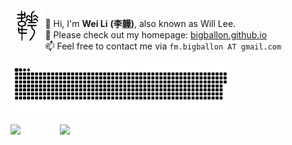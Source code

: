 
<img src="./.github/293EC.svg" width=11% align="left" />

👋 Hi, I'm **Wei Li** **(李[韡](https://www.zdic.net/hant/%E9%9F%A1))**, also known as Will Lee.  
👀 Please check out my homepage: [bigballon.github.io](https://bigballon.github.io/)  
📫 Feel free to contact me via ``fm.bigballon AT gmail.com``  

<div>
    <img src="https://raw.githubusercontent.com/BIGBALLON/bigballon/output/github-contribution-grid-snake.svg" alt="grid-snake" style="width: 70%; height: auto;">
</div>
<br>
<div style="display: flex; align-items: flex-start;">
    <img src="https://user-images.githubusercontent.com/7837172/44953557-0fb54e80-aec9-11e8-9d38-2388bc70c5c5.png" width="13%" style="margin-right: 13px;" />
    <img src="https://github-readme-stats.vercel.app/api?username=bigballon&include_all_commits=true&show_icons=true&hide_title=true&hide_border=true&count_private=true" width="50%" />
</div>